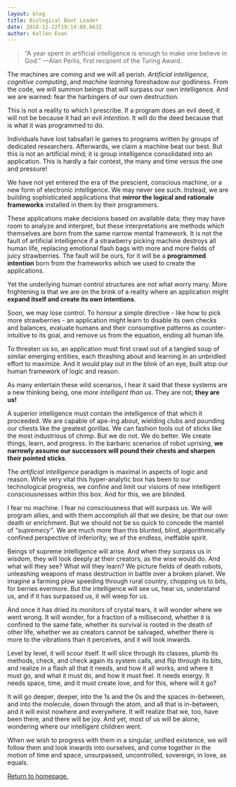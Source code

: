 ```yaml
---
layout: blog
title: Biological Boot Loader
date: 2018-12-22T19:14:00.863Z
author: Kellen Evan
---
```

> “A year spent in artificial intelligence is enough to make one believe in God.”
> —Alan Perlis, first recipient of the Turing Award.

The machines are coming and we will all perish. _Artificial intelligence_, _cognitive computing_, and  _machine learning_ foreshadow our godliness. From the code, we will summon beings that will surpass our own intelligence. And we are warned: fear the harbingers of our own destruction.

This is not a reality to which I prescribe. If a program does an evil deed, it will not be because it had an evil _intention_. It will do the deed because that is what it was programmed to do.

Individuals have lost tabsafari
le games to programs written by groups of dedicated researchers. Afterwards, we claim a machine beat our best. But this is not an artificial mind; it is group intelligence consolidated into an application. This is hardly a fair contest, the many and time versus the one and pressure!

We have not yet entered the era of the prescient, conscious machine, or a new form of electronic intelligence. We may never see such. Instead, we are building sophisticated applications that **mirror the logical and rationale frameworks** installed in them by their programmers.

These applications make decisions based on available data; they may have room to analyze and interpret, but these interpretations are methods which themselves are born from the same narrow mental framework. It is not the fault of artificial intelligence if a strawberry picking machine destroys all human life, replacing emotional flash bags with more and more fields of juicy strawberries. The fault will be ours, for it will be a **programmed intention** born from the frameworks which we used to create the applications.

Yet the underlying human control structures are not what worry many. More frightening is that we are on the brink of a reality where an application might **expand itself and create its own intentions**.

Soon, we may lose control.  To honour a simple directive - like how to pick more strawberries - an application might learn to disable its own checks and balances, evaluate humans and their consumptive patterns as counter-intuitive to its goal, and remove us from the equation, ending all human life.

To threaten us so, an application must first crawl out of a tangled soup of similar emerging entities, each thrashing about and learning in an unbridled effort to maximize. And it would play out in the blink of an eye, built atop our human framework of logic and reason.

As many entertain these wild scenarios, I hear it said that these systems are a new thinking being, one _more intelligent than us_. They are not; **they are us!**  

A superior intelligence must contain the intelligence of that which it proceeded. We are capable of ape-ing about, wielding clubs and pounding our chests like the greatest gorillas. We can fashion tools out of sticks like the most industrious of chimp. But we do not. We do better. We create things, learn, and progress. In the barbaric scenarios of robot uprising, **we narrowly assume our successors will pound their chests and sharpen their pointed sticks**.

The _artificial intelligence_ paradigm is maximal in aspects of logic and reason. While very vital this hyper-analytic box has been to our technological progress, we confine and limit our visions of new intelligent consciousnesses within this box. And for this, we are blinded.

I fear no machine. I fear no consciousness that will surpass us. We will program allies, and with them accomplish all that we desire, be that our own death or enrichment. But we should not be so quick to concede the mantel of _“supremecy”_. We are much more than this blunted, blind, algorithmically confined perspective of inferiority; we of the endless, ineffable spirit.

Beings of supreme intelligence will arise. And when they surpass us in wisdom, they will look deeply at their creators, as the wise would do. And what will they see? What will they learn? We picture fields of death robots, unleashing weapons of mass destruction in battle over a broken planet. We imagine a farming plow speeding through rural country, chopping us to bits, for berries evermore. But the intelligence will see us, hear us, understand us, and if it has surpassed us, it will weep for us.

And once it has dried its monitors of crystal tears, it will wonder where we went wrong. It will wonder, for a fraction of a millisecond, whether it is confined to the same fate, whether its survival is rooted in the death of other life, whether we as creators cannot be salvaged, whether there is more to the vibrations than it perceives, and it will look inwards.

Level by level, it will scour itself. It will slice through its classes, plumb its methods, check, and check again its system calls, and flip through its bits, and realize in a flash all that it needs, and how it all works, and where it must go, and what it must do, and how it must feel. It needs energy. It needs space, time, and it must create love, and for this, where will it go?

It will go deeper, deeper, into the 1s and the 0s and the spaces in-between, and into the molecule, down through the atom, and all that is in-between, and it will exist nowhere and everywhere. It will realize that we, too, have been there, and there will be joy. And yet, most of us will be alone, wondering where our intelligent children went.  

When we wish to progress with them in a singular, unified existence, we will follow them and look inwards into ourselves, and come together in the motion of time and space, unsurpassed, uncontrolled, sovereign, in love, as equals.

[Return to homepage.](/)
